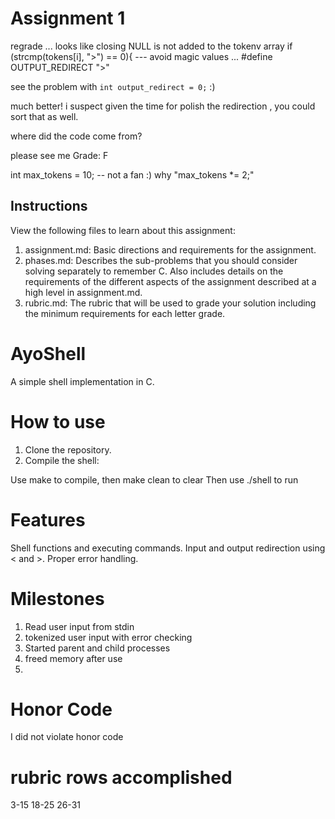 # Assignment 1

regrade ... 
  looks like closing NULL is not added to the tokenv array
  if (strcmp(tokens[i], ">") == 0){    --- avoid magic values  ... #define OUTPUT_REDIRECT ">"
    
  see the problem with `int output_redirect = 0;` :) 

much better!  i suspect given the time for polish the redirection , you could sort that as well.


where did the code come from?

please see me
Grade: F

int max_tokens = 10; -- not a fan :)
why "max_tokens *= 2;"




## Instructions

View the following files to learn about this assignment:
1. assignment.md: Basic directions and requirements for the assignment.
2. phases.md: Describes the sub-problems that you should consider solving separately to remember C. Also includes details on the requirements of the different aspects of the assignment described at a high level in assignment.md.
3. rubric.md: The rubric that will be used to grade your solution including the minimum requirements for each letter grade. 

# AyoShell

A simple shell implementation in C.

# How to use

1. Clone the repository.
2. Compile the shell:

Use make to compile, then make clean to clear
Then use ./shell to run

# Features
Shell functions and executing commands.
Input and output redirection using < and >.
Proper error handling.

# Milestones
1. Read user input from stdin
2. tokenized user input with error checking
3. Started parent and child processes
4. freed memory after use
5. 
# Honor Code
I did not violate honor code

# rubric rows accomplished
3-15
18-25
26-31


